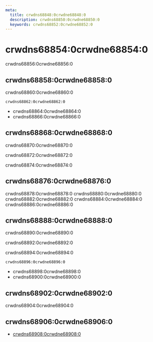 ```yaml
---
meta:
  title: crwdns68848:0crwdne68848:0
  description: crwdns68850:0crwdne68850:0
  keywords: crwdns68852:0crwdne68852:0
---
```


# crwdns68854:0crwdne68854:0

crwdns68856:0crwdne68856:0

<entry-ad />

## crwdns68858:0crwdne68858:0

crwdns68860:0crwdne68860:0

`crwdns68862:0crwdne68862:0`

- crwdns68864:0crwdne68864:0
- crwdns68866:0crwdne68866:0

## crwdns68868:0crwdne68868:0

crwdns68870:0crwdne68870:0

  crwdns68872:0crwdne68872:0

  crwdns68874:0crwdne68874:0

## crwdns68876:0crwdne68876:0

crwdns68878:0crwdne68878:0
<alert type="success">crwdns68880:0crwdne68880:0</alert>
<alert type="info">crwdns68882:0crwdne68882:0</alert>
<alert type="warning">crwdns68884:0crwdne68884:0</alert>
<alert type="error">crwdns68886:0crwdne68886:0</alert>

## crwdns68888:0crwdne68888:0

crwdns68890:0crwdne68890:0

  crwdns68892:0crwdne68892:0

  crwdns68894:0crwdne68894:0

  `crwdns68896:0crwdne68896:0`

- crwdns68898:0crwdne68898:0
- crwdns68900:0crwdne68900:0

## crwdns68902:0crwdne68902:0

crwdns68904:0crwdne68904:0

## crwdns68906:0crwdne68906:0

- [crwdns68908:0crwdne68908:0]()

<backmatter />

